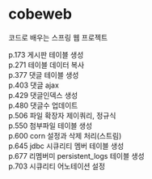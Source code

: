 # cobeweb
코드로 배우는 스프링 웹 프로젝트</hr>

p.173 게시판 테이블 생성<br>
p.271 테이블 데이터 복사<br>
p.377 댓글 테이블 생성<br>
p.403 댓글 ajax<br>
p.429 댓글인덱스 생성<br>
p.480 댓글수 업데이트<br>
p.506 파일 확장자 제이쿼리, 정규식<br>
p.550 첨부파일 테이블 생성<br>
p.600 corn 설정과 삭제 처리(스트림)<br>
p.645 jdbc 시큐리티 멤버 테이블 생성<br>
p.677 리멤버미 persistent_logs 테이블 생성<br>
p.703 시큐리티 어노테이션 설정<br>
